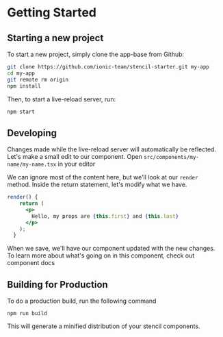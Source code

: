 # Getting Started

## Starting a new project

To start a new project, simply clone the app-base from Github:

```bash
git clone https://github.com/ionic-team/stencil-starter.git my-app
cd my-app
git remote rm origin
npm install
```

Then, to start a live-reload server, run:

```bash
npm start
```

## Developing

Changes made while the live-reload server will automatically be reflected. Let's make a small edit to our component. Open `src/components/my-name/my-name.tsx` in your editor

We can ignore most of the content here, but we'll look at our `render` method. Inside the return statement, let's modify what we have.

```jsx
render() {
    return (
      <p>
        Hello, my props are {this.first} and {this.last}
      </p>
    );
  }

```

When we save, we'll have our component updated with the new changes. To learn more about what's going on in this component, check out               <stencil-route-link url="/docs/my-first-component" router="#router">component docs</stencil-route-link>

## Building for Production

To do a production build, run the following command

```
npm run build
```

This will generate a minified distribution of your stencil components.
